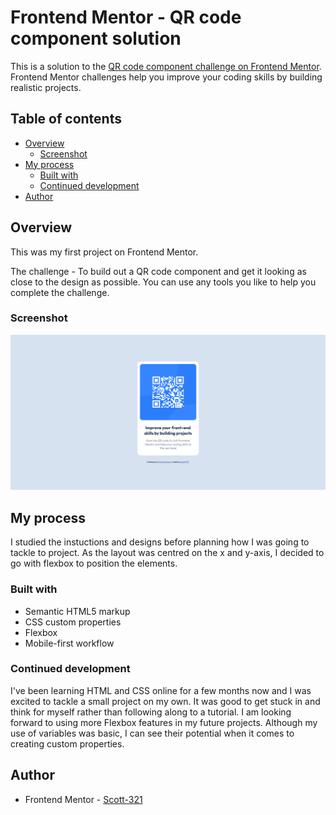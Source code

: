# Frontend Mentor - QR code component solution

This is a solution to the [QR code component challenge on Frontend Mentor](https://www.frontendmentor.io/challenges/qr-code-component-iux_sIO_H). Frontend Mentor challenges help you improve your coding skills by building realistic projects. 

## Table of contents
- [Overview](#overview)
  - [Screenshot](#screenshot)
- [My process](#my-process)
  - [Built with](#built-with)
  - [Continued development](#continued-development)
- [Author](#author)


## Overview
This was my first project on Frontend Mentor.

The challenge - To build out a QR code component and get it looking as close to the design as possible.
You can use any tools you like to help you complete the challenge.

### Screenshot
![](screenshot.png)


## My process
I studied the instuctions and designs before planning how I was going to tackle to project.  As the layout was centred on the x and y-axis, I decided to go with flexbox to position the elements.


### Built with
- Semantic HTML5 markup
- CSS custom properties
- Flexbox
- Mobile-first workflow


### Continued development
I've been learning HTML and CSS online for a few months now and I was excited to tackle a small project on my own. It was good to get stuck in and think for myself rather than following along to a tutorial.
I am looking forward to using more Flexbox features in my future projects. 
Although my use of variables was basic, I can see their potential when it comes to creating custom properties.

## Author
- Frontend Mentor - [Scott-321](https://www.frontendmentor.io/profile/Scott-321)
